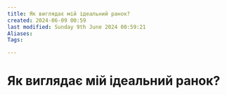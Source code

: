 ```yaml
---
title: Як виглядає мій ідеальний ранок?
created: 2024-06-09 00:59
last modified: Sunday 9th June 2024 00:59:21
Aliases:
Tags:

---
```

# Як виглядає мій ідеальний ранок?
